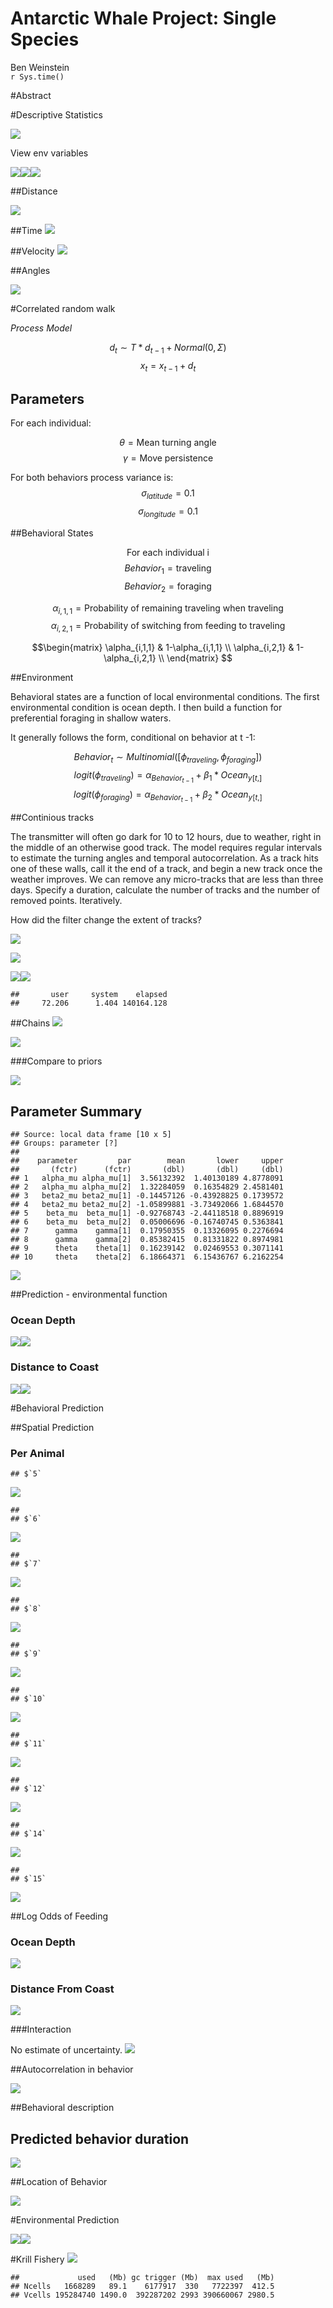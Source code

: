 # Antarctic Whale Project: Single Species
Ben Weinstein  
`r Sys.time()`  





#Abstract


#Descriptive Statistics


![](SingleSpecies_files/figure-html/unnamed-chunk-5-1.png)<!-- -->

View env variables

![](SingleSpecies_files/figure-html/unnamed-chunk-6-1.png)<!-- -->![](SingleSpecies_files/figure-html/unnamed-chunk-6-2.png)<!-- -->![](SingleSpecies_files/figure-html/unnamed-chunk-6-3.png)<!-- -->

##Distance

![](SingleSpecies_files/figure-html/unnamed-chunk-7-1.png)<!-- -->

##Time 
![](SingleSpecies_files/figure-html/unnamed-chunk-8-1.png)<!-- -->

##Velocity
![](SingleSpecies_files/figure-html/unnamed-chunk-9-1.png)<!-- -->

##Angles

![](SingleSpecies_files/figure-html/unnamed-chunk-10-1.png)<!-- -->

#Correlated random walk

*Process Model*

$$ d_{t} \sim T*d_{t-1} + Normal(0,\Sigma)$$
$$ x_t = x_{t-1} + d_{t} $$

## Parameters

For each individual:

$$\theta = \text{Mean turning angle}$$
$$\gamma = \text{Move persistence} $$

For both behaviors process variance is:
$$ \sigma_{latitude} = 0.1$$
$$ \sigma_{longitude} = 0.1$$

##Behavioral States

$$ \text{For each individual i}$$
$$ Behavior_1 = \text{traveling}$$
$$ Behavior_2 = \text{foraging}$$

$$ \alpha_{i,1,1} = \text{Probability of remaining traveling when traveling}$$
$$\alpha_{i,2,1} = \text{Probability of switching from feeding to traveling}$$

$$\begin{matrix}
  \alpha_{i,1,1} & 1-\alpha_{i,1,1} \\
  \alpha_{i,2,1} & 1-\alpha_{i,2,1} \\
\end{matrix}
$$

##Environment

Behavioral states are a function of local environmental conditions. The first environmental condition is ocean depth. I then build a function for preferential foraging in shallow waters.

It generally follows the form, conditional on behavior at t -1:

$$Behavior_t \sim Multinomial([\phi_{traveling},\phi_{foraging}])$$
$$logit(\phi_{traveling}) = \alpha_{Behavior_{t-1}} + \beta_1 * Ocean_{y[t,]}$$
$$logit(\phi_{foraging}) = \alpha_{Behavior_{t-1}} + \beta_2 * Ocean_{y[t,]}$$



##Continious tracks

The transmitter will often go dark for 10 to 12 hours, due to weather, right in the middle of an otherwise good track. The model requires regular intervals to estimate the turning angles and temporal autocorrelation. As a track hits one of these walls, call it the end of a track, and begin a new track once the weather improves. We can remove any micro-tracks that are less than three days.
Specify a duration, calculate the number of tracks and the number of removed points. Iteratively.





How did the filter change the extent of tracks?

![](SingleSpecies_files/figure-html/unnamed-chunk-14-1.png)<!-- -->

![](SingleSpecies_files/figure-html/unnamed-chunk-15-1.png)<!-- -->

![](SingleSpecies_files/figure-html/unnamed-chunk-16-1.png)<!-- -->![](SingleSpecies_files/figure-html/unnamed-chunk-16-2.png)<!-- -->




```
##       user     system    elapsed 
##     72.206      1.404 140164.128
```

##Chains
![](SingleSpecies_files/figure-html/unnamed-chunk-19-1.png)<!-- -->

![](SingleSpecies_files/figure-html/unnamed-chunk-20-1.png)<!-- -->

###Compare to priors

![](SingleSpecies_files/figure-html/unnamed-chunk-21-1.png)<!-- -->

## Parameter Summary

```
## Source: local data frame [10 x 5]
## Groups: parameter [?]
## 
##    parameter         par        mean       lower     upper
##       (fctr)      (fctr)       (dbl)       (dbl)     (dbl)
## 1   alpha_mu alpha_mu[1]  3.56132392  1.40130189 4.8778091
## 2   alpha_mu alpha_mu[2]  1.32284059  0.16354829 2.4581401
## 3   beta2_mu beta2_mu[1] -0.14457126 -0.43928825 0.1739572
## 4   beta2_mu beta2_mu[2] -1.05899881 -3.73492066 1.6844570
## 5    beta_mu  beta_mu[1] -0.92768743 -2.44118518 0.8896919
## 6    beta_mu  beta_mu[2]  0.05006696 -0.16740745 0.5363841
## 7      gamma    gamma[1]  0.17950355  0.13326095 0.2276694
## 8      gamma    gamma[2]  0.85382415  0.81331822 0.8974981
## 9      theta    theta[1]  0.16239142  0.02469553 0.3071141
## 10     theta    theta[2]  6.18664371  6.15436767 6.2162254
```

![](SingleSpecies_files/figure-html/unnamed-chunk-22-1.png)<!-- -->

##Prediction - environmental function

### Ocean Depth
![](SingleSpecies_files/figure-html/unnamed-chunk-23-1.png)<!-- -->![](SingleSpecies_files/figure-html/unnamed-chunk-23-2.png)<!-- -->

### Distance to Coast
![](SingleSpecies_files/figure-html/unnamed-chunk-24-1.png)<!-- -->![](SingleSpecies_files/figure-html/unnamed-chunk-24-2.png)<!-- -->

#Behavioral Prediction



##Spatial Prediction

### Per Animal

```
## $`5`
```

![](SingleSpecies_files/figure-html/unnamed-chunk-26-1.png)<!-- -->

```
## 
## $`6`
```

![](SingleSpecies_files/figure-html/unnamed-chunk-26-2.png)<!-- -->

```
## 
## $`7`
```

![](SingleSpecies_files/figure-html/unnamed-chunk-26-3.png)<!-- -->

```
## 
## $`8`
```

![](SingleSpecies_files/figure-html/unnamed-chunk-26-4.png)<!-- -->

```
## 
## $`9`
```

![](SingleSpecies_files/figure-html/unnamed-chunk-26-5.png)<!-- -->

```
## 
## $`10`
```

![](SingleSpecies_files/figure-html/unnamed-chunk-26-6.png)<!-- -->

```
## 
## $`11`
```

![](SingleSpecies_files/figure-html/unnamed-chunk-26-7.png)<!-- -->

```
## 
## $`12`
```

![](SingleSpecies_files/figure-html/unnamed-chunk-26-8.png)<!-- -->

```
## 
## $`14`
```

![](SingleSpecies_files/figure-html/unnamed-chunk-26-9.png)<!-- -->

```
## 
## $`15`
```

![](SingleSpecies_files/figure-html/unnamed-chunk-26-10.png)<!-- -->

##Log Odds of Feeding

### Ocean Depth

![](SingleSpecies_files/figure-html/unnamed-chunk-27-1.png)<!-- -->

### Distance From Coast

![](SingleSpecies_files/figure-html/unnamed-chunk-28-1.png)<!-- -->

###Interaction

No estimate of uncertainty.
![](SingleSpecies_files/figure-html/unnamed-chunk-29-1.png)<!-- -->

##Autocorrelation in behavior

![](SingleSpecies_files/figure-html/unnamed-chunk-30-1.png)<!-- -->

##Behavioral description

## Predicted behavior duration


![](SingleSpecies_files/figure-html/unnamed-chunk-32-1.png)<!-- -->

##Location of Behavior

![](SingleSpecies_files/figure-html/unnamed-chunk-33-1.png)<!-- -->

#Environmental Prediction

![](SingleSpecies_files/figure-html/unnamed-chunk-34-1.png)<!-- -->![](SingleSpecies_files/figure-html/unnamed-chunk-34-2.png)<!-- -->


#Krill Fishery
![](SingleSpecies_files/figure-html/unnamed-chunk-35-1.png)<!-- -->



```
##             used   (Mb) gc trigger (Mb)  max used   (Mb)
## Ncells   1668289   89.1    6177917  330   7722397  412.5
## Vcells 195284740 1490.0  392287202 2993 390660067 2980.5
```
